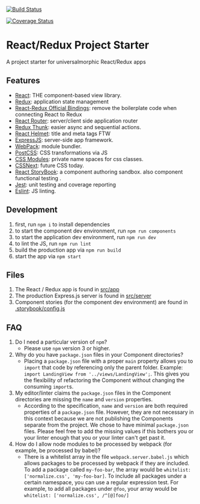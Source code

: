 [![Build Status](https://travis-ci.org/mdjasper/react-starter.svg?branch=master)](https://travis-ci.org/mdjasper/react-starter.svg?branch=master)

[![Coverage Status](https://coveralls.io/repos/mdjasper/react-starter/badge.svg?branch=master)](https://coveralls.io/r/mdjasper/react-starter?branch=master)

# React/Redux Project Starter

A project starter for universalmorphic React/Redux apps


## Features

*   [React](https://facebook.github.io/react/): THE component-based view library.
*   [Redux](http://redux.js.org/): application state management
*   [React-Redux Official Bindings](https://github.com/reactjs/react-redux): remove the boilerplate code when connecting React to Redux
*   [React Router](https://github.com/reactjs/react-router): server/client side application router
*   [Redux Thunk](https://github.com/gaearon/redux-thunk): easier async and sequential actions.
*   [React Helmet](https://github.com/nfl/react-helmet): title and meta tags FTW
*   [ExpressJS](http://expressjs.com/): server-side app framework.
*   [WebPack](https://webpack.github.io/): module bundler.
*   [PostCSS](https://github.com/postcss/postcss): CSS transformations via JS
*   [CSS Modules](https://github.com/css-modules/css-modules): private name spaces for css classes.
*   [CSSNext](http://cssnext.io/): future CSS today.
*   [React StoryBook](https://github.com/kadirahq/react-storybook): a component authoring sandbox. also component functional testing .
*   [Jest](https://facebook.github.io/jest/): unit testing and coverage reporting
*   [Eslint](http://eslint.org/): JS linting.


## Development

1.  first, run `npm i` to install dependencies
1.  to start the component dev environment, run `npm run components`
1.  to start the application dev environment, run `npm run dev`
1.  to lint the JS, run `npm run lint`
1.  build the production app via `npm run build`
1.  start the app via `npm start`


## Files

1.  The React / Redux app is found in [src/app](./src/app)
1.  The production Express.js server is found in [src/server](./src/server)
1.  Component stories (for the component dev environment) are found in [.storybook/config.js](./.storybook/config.js)

## FAQ

1.  Do I need a particular version of `npm`?
    -  Please use `npm` version 3 or higher.
1.  Why do you have `package.json` files in your Component directories? 
    -  Placing a `package.json` file with a proper `main` property allows you to `import` that code by referencing only the parent folder. Example: `import LandingView from '../views/LandingView';`. This gives you the flexibility of refactoring the Component without changing the consuming `import`s.
1.  My editor/linter claims the `package.json` files in the Component directories are missing the `name` and `version` properties.
    -  According to the specification, `name` and `version` are both required properties of a `package.json` file. However, they are not necessary in this context because we are not publishing the Components separate from the project. We chose to have minimal `package.json` files. Please feel free to add the missing values if this bothers you or your linter enough that you or your linter can't get past it.
1. How do I allow node modules to be processed by webpack (for example, be processed by babel)?
    - There is a whitelist array in the file `webpack.server.babel.js` which allows packages to be processed by webpack if they are included. To add a package called `my-foo-bar`, the array would be `whitelist: ['normalize.css', 'my-foo-bar]`. To include all packages under a certain namespace, you can use a regular expression test. For example, to add all packages under `@foo`, your array would be `whitelist: ['normalize.css', /^[@]foo/]` 
